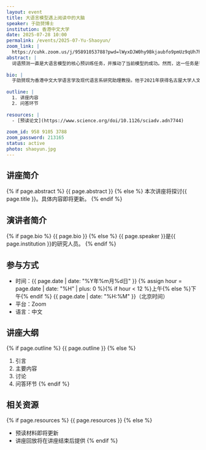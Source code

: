 ```yaml
---
layout: event
title: 大语言模型遇上阅读中的大脑
speaker: 于劭赟博士
institution: 香港中文大学
date: 2025-07-28 10:00
permalink: /events/2025-07-Yu-Shaoyun/
zoom_link: |
  https://cuhk.zoom.us/j/95891053788?pwd=lWyxDJW0hy9Bkjaubfo9pmUz9qUh7h.1
abstract: |
  词语预测一直是大语言模型的核心预训练任务，并推动了当前模型的成功。然而，这一任务是否足以支撑大语言模型迈向通用人工智能，仍是学术界广泛讨论的问题。事实上，在人类的语言使用过程中，词语预测远非唯一的认知机制。这在以阅读为代表的语篇加工中尤为显见：我们不仅会预测词语，还需要在句子之上的层面理解语义的连贯性及逻辑关系。本次报告中，我将首先介绍在模型训练中引入句子层级预测任务的尝试，并探讨其对模型与人脑对齐的影响。此外，我还将讨论，虽然大脑中的语义表征同样依赖上下文信息，但其与模型所使用的上下文窗口机制可能有本质不同。最后，模型与大脑的对齐程度也会因被试个体而异，这提示我们本领域研究中仍有很多未知有待探索。
  
bio: |
  于劭赟现为香港中文大学语言学及现代语言系研究助理教授。他于2021年获得名古屋大学人文学博士学位，于2025年在香港理工大学脑、语言及计算实验室完成博士后研究。他的研究兴趣涵盖人类语言的多个基本组成部分，从基础的句法结构、具身认知，到更高层次的语篇理解。他结合计算建模、神经影像和行为实验的方法，以跨学科的视角研究这些课题。其研究成果已发表于Science Advances、 Brain and Language、Frontiers in Psychology、Language Sciences等期刊。
  
outline: |
  1. 讲座内容
  2. 问答环节
  
resources: |
  - [预读论文](https://www.science.org/doi/10.1126/sciadv.adn7744)
  
zoom_id: 958 9105 3788
zoom_password: 213165
status: active
photo: shaoyun.jpg
---
```


## 讲座简介

{% if page.abstract %}
{{ page.abstract }}
{% else %}
本次讲座将探讨{{ page.title }}。具体内容即将更新。
{% endif %}

## 演讲者简介

{% if page.bio %}
{{ page.bio }}
{% else %}
{{ page.speaker }}是{{ page.institution }}的研究人员。
{% endif %}

## 参与方式

- 时间：{{ page.date | date: "%Y年%m月%d日" }} {% assign hour = page.date | date: "%H" | plus: 0 %}{% if hour < 12 %}上午{% else %}下午{% endif %} {{ page.date | date: "%H:%M" }}（北京时间）
- 平台：Zoom
- 语言：中文

## 讲座大纲

{% if page.outline %}
{{ page.outline }}
{% else %}
1. 引言
2. 主要内容
3. 讨论
4. 问答环节
{% endif %}

## 相关资源

{% if page.resources %}
{{ page.resources }}
{% else %}
- 预读材料即将更新
- 讲座回放将在讲座结束后提供
{% endif %}
